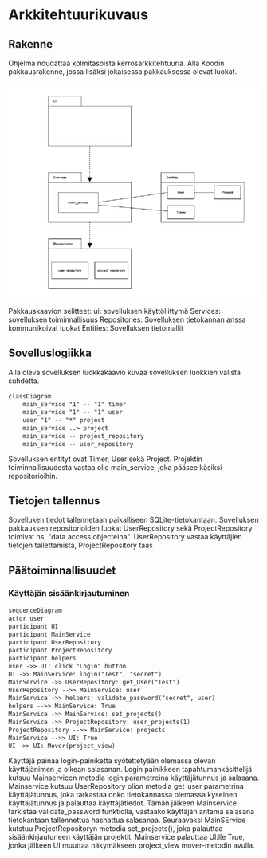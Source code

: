 # Arkkitehtuurikuvaus

## Rakenne

Ohjelma noudattaa kolmitasoista kerrosarkkitehtuuria. Alla Koodin pakkausrakenne, jossa lisäksi jokaisessa pakkauksessa olevat luokat.

![pakkauskaavio](./kuvat/packing_diagram.png)

Pakkauskaavion selitteet:
ui: sovelluksen käyttöliittymä
Services: sovelluksen toiminnallisuus
Repositories: Sovelluksen tietokannan anssa kommunikoivat luokat
Entities: Sovelluksen tietomallit

## Sovelluslogiikka

Alla oleva sovelluksen luokkakaavio kuvaa sovelluksen luokkien välistä suhdetta.

```mermaid
classDiagram
    main_service "1" -- "1" timer
    main_service "1" -- "1" user
    user "1" -- "*" project
    main_service ..> project
    main_service -- project_repository
    main_service -- user_repository
```
Sovelluksen entityt ovat Timer, User sekä Project. Projektin toiminnallisuudesta vastaa olio main_service, joka pääsee käsiksi repositorioihin.

## Tietojen tallennus

Sovelluken tiedot tallennetaan paikalliseen SQLite-tietokantaan. Sovelluksen pakkauksen repositorioiden luokat UserRepository sekä ProjectRepository toimivat ns. "data access objecteina". UserRepository vastaa käyttäjien tietojen tallettamista, ProjectRepository taas 

## Päätoiminnallisuudet

### Käyttäjän sisäänkirjautuminen

```mermaid
sequenceDiagram
actor user
participant UI
participant MainService
participant UserRepository
participant ProjectRepository
participant helpers
user ->> UI: click "Login" button
UI ->> MainService: login("Test", "secret")
MainService ->> UserRepository: get_User("Test")
UserRepository -->> MainService: user
MainService ->> helpers: validate_password("secret", user)
helpers -->> MainService: True
MainService ->> MainService: set_projects()
MainService ->> ProjectRepository: user_projects(1)
ProjectRepository -->> MainService: projects
MainService -->> UI: True
UI ->> UI: Mover(project_view)
```
Käyttäjä painaa login-painiketta syötettetyään olemassa olevan käyttäjänimen ja oikean salasanan. Login painikkeen tapahtumankäsittelijä kutsuu Mainservicen metodia login parametreina käyttäjätunnus ja salasana. Mainservice kutsuu UserRepository olion metodia get_user parametrina käyttäjätunnus, joka tarkastaa onko tietokannassa olemassa kyseinen käyttäjätunnus ja palauttaa käyttäjätiedot. Tämän jälkeen Mainservice tarkistaa validate_password funktiolla, vastaako käyttäjän antama salasana tietokantaan tallennettua hashattua salasanaa. Seuraavaksi MainSErvice kutstuu ProjectRepositoryn metodia set_projects(), joka palauttaa sisäänkirjautuneen käyttäjän projektit. Mainservice palauttaa UI:lle True, jonka jälkeen UI muuttaa näkymäkseen project_view mover-metodin avulla.